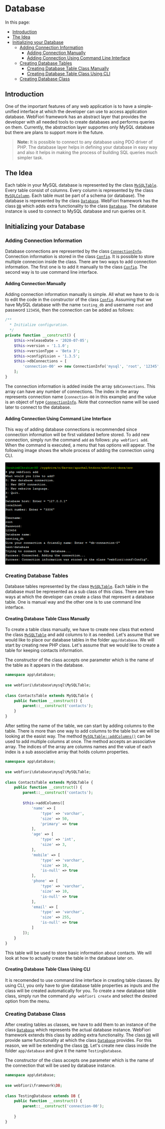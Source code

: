# Database

<meta name="description" content="Learn how to use the database abstraction layer of the framework.">

In this page:
* [Introduction](#introduction)
* [The Idea](#the-idea)
* [Initializing your Database](#initializing-your-database)
  * [Adding Connection Information](#adding-connection-information)
    * [Adding Connection Manually](#adding-connection-manually)
    * [Adding Connection Using Command Line Interface](#adding-connection-using-command-line-interface)
  * [Creating Database Tables](#creating-database-tables)
    * [Creating Database Table Class Manually](#creating-database-table-class-manually)
    * [Creating Database Table Class Using CLI](#creating-database-table-class-using-cli)
  * [Creating Database Class](#creating-database-class)

## Introduction

One of the important features of any web application is to have a simple-unified interface at which the developer can use to access application database. WebFiori framework has an abstract layer that provides the developer with all needed tools to create databases and performs queries on them. Currently, the abstraction layer supportes only MySQL database but there are plans to support more in the future.

> **Note:** It is possible to connect to any database using PDO driver of PHP. The database layer helps in defining your database in easy way and also it helps in making the process of building SQL queries much simpler task.

## The Idea

Each table in your MySQL database is represented by the class [`MySQLTable`](https://webfiori.com/docs/webfiori/database/mysql/MySQLTable). Every table consist of columns. Every column is represented by the class [`MySQLColumn`](https://webfiori.com/docs/webfiori/database/mysql/MySQLColumn). Each table must be part of a schema (or database). The database is represented by the class [`Database`](https://webfiori.com/docs/webfiori/database/Database). WebFiori framework has the class [`DB`](https://webfiori.com/docs/webfiori/framework/DB) which adds extra functionality to the class [`Database`](https://webfiori.com/docs/webfiori/database/Database). The database instance is used to connect to MySQL database and run queries on it. 

## Initializing your Database

### Adding Connection Information

Database connections are represented by the class [`ConnectionInfo`](https://webfiori.com/docs/webfiori/database/ConnectionInfo). Connection information is stored in the class [`Config`](https://webfiori.com/docs/webfiori/conf/Config). It is possible to store multiple connecion inside the class. There are two ways to add connection information. The first one is to add it manually to the class [`Config`](https://webfiori.com/docs/webfiori/conf/Config). The second way is to use command line interface.

#### Adding Connection Manually

Adding connection information manually is simple. All what we have to do is to edit the code in the constructor of the class [`Config`](https://webfiori.com/docs/webfiori/conf/Config). Assuming that we have MySQL database with the name `testing_db` and username `root` and password `123456`, then the connection can be added as follows:

``` php
/**
  * Initialize configuration.
  */
private function __construct() {
    $this->releaseDate = '2020-07-05';
    $this->version = '1.1.0';
    $this->versionType = 'Beta 3';
    $this->configVision = '1.3.5';
    $this->dbConnections = [
        'connection-00' => new ConnectionInfo('mysql', 'root', '12345', 'testing_db', 'loalhost', 3306)
    ];
}
```

The connection information is added inside the array `$dbConnections`. This array can have any number of connections. The index in the array represents connection name (`connection-00` in this example) and the value is an object of type [`ConnectionInfo`](https://webfiori.com/docs/webfiori/database/ConnectionInfo). Note that connection name will be used later to connect to the database.

#### Adding Connection Using Command Line Interface
This way of adding database connections is recommended since connection information will be first validated before stored. To add new connection, simply run the command `add` as follows: `php webfiori add`. When the command is executed, a menu that has options will appear. The following image shows the whole process of adding the connection using CLI.

<img src="assets/images/add-connection-cli.PNG" alt="Adding connection using CLI.">

### Creating Database Tables

Database tables represented by the class [`MySQLTable`](https://webfiori.com/docs/webfiori/database/mysql/MySQLTable). Each table in the database must be represented as a sub class of this class. There are two ways at which the developer can create a class that represent a database table. One is manual way and the other one is to use command line interface.

#### Creating Database Table Class Manually
To create a table class manually, we have to create new class that extend the class [`MySQLTable`](https://webfiori.com/docs/webfiori/database/mysql/MySQLTable) and add columns to it as needed. Let's assume that we would like to place our database tables in the folder `app/database`. We will start by creating new PHP class. Let's assume that we would like to create a table for keeping contacts information. 

The constructor of the class accepts one parameter which is the name of the table as it appears in the database.

``` php 
namespace app\database;

use webfiori\database\mysql\MySQLTable;

class ContactsTable extends MySQLTable {
    public function __construct() {
        parent::__construct('contacts');
    }
}

```

After setting the name of the table, we can start by adding columns to the table. There is more than one way to add columns to the table but we will be looking at the easist way. The method [`MySQLTable::addColumns()`](https://webfiori.com/docs/webfiori/database/mysql/MySQLTable#addColumns) can be used to add multiple columns at once. The method accepts an associative array. The indices of the array are columns names and the value of each index is a sub associative array that holds column properties. 

``` php
namespace app\database;

use webfiori\database\mysql\MySQLTable;

class ContactsTable extends MySQLTable {
    public function __construct() {
        parent::__construct('contacts');
        
        $this->addColumns([
            'name' => [
                'type' => 'varchar',
                'size' => 50,
                'primary' => true
            ],
            'age' => [
                'type' => 'int',
                'size' => 3,
            ],
            'mobile' => [
                'type' => 'varchar',
                'size' => 10,
                'is-null' => true
            ],
            'phone' => [
                'type' => 'varchar',
                'size' => 10,
                'is-null' => true
            ],
            'email' => [
                'type' => 'varchar',
                'size' => 255,
                'is-null' => true
            ]
        ]);
    }
}

```

This table will be used to store basic information about contacts. We will look at how to actually create the table in the database later on.

#### Creating Database Table Class Using CLI

It is recomended to use command line interface in creating table classes. By using CLI, you only have to give database table properties as inputs and the class will be created automatically for you. To create a new database table class, simply run the command `php webfiori create` and select the desired option from the menu.

### Creating Database Class

After creating tables as classes, we have to add them to an instance of the class [`Database`](https://webfiori.com/docs/webfiori/database/Database) which represents the actual database instance. WebFiori framework extends this class by adding extra functionality. The class [`DB`](https://webfiori.com/docs/webfiori/framework/DB) will provide same functionality at which the class [`Database`](https://webfiori.com/docs/webfiori/database/Database) provides. For this reason, we will be extending the class [`DB`](https://webfiori.com/docs/webfiori/framework/DB). Let's create new class inside the folder `app/database` and give it the name `TestingDatabase`.

The constructor of the class accepts one parameter which is the name of the connection that will be used by database instance.
``` php
namespace app\database;

use webfiori\framework\DB;

class TestingDatabase extends DB {
    public function __construct() {
        parent::__construct('connection-00');
        
    }
}
```
